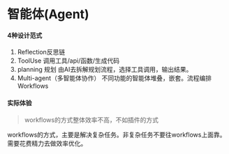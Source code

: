 # 智能体(Agent)

#### 4种设计范式

1. Reflection反思链
2. ToolUse 调用工具/api/函数/生成代码
3. planning 规划 由AI去拆解规划流程，选择工具调用，输出结果。
4. Multi-agent（多智能体协作） 不同功能的智能体堆叠，嵌套。流程编排Workflows

#### 实际体验

> workflows的方式整体效率不高，不如插件的方式

workflows的方式，主要是解决复杂任务。非复杂任务不要往workflows上面靠。需要花费精力去做效率优化。
